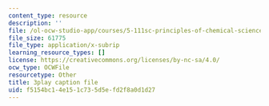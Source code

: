 ```yaml
---
content_type: resource
description: ''
file: /ol-ocw-studio-app/courses/5-111sc-principles-of-chemical-science-fall-2014/f5154bc14e151c735d5efd2f8a0d1d27_U6YamvF7BE.srt
file_size: 61775
file_type: application/x-subrip
learning_resource_types: []
license: https://creativecommons.org/licenses/by-nc-sa/4.0/
ocw_type: OCWFile
resourcetype: Other
title: 3play caption file
uid: f5154bc1-4e15-1c73-5d5e-fd2f8a0d1d27
---
```

